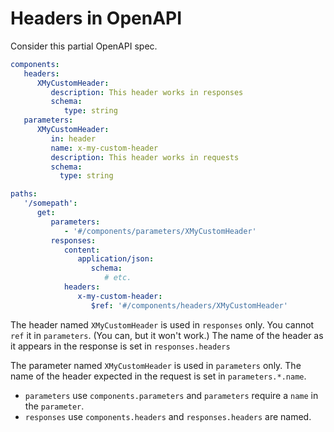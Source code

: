 # Headers in OpenAPI

Consider this partial OpenAPI spec.

```yaml
components:
   headers:
      XMyCustomHeader:
         description: This header works in responses
         schema:
            type: string
   parameters:
      XMyCustomHeader:
         in: header
         name: x-my-custom-header
         description: This header works in requests
         schema:
           type: string

paths:
   '/somepath':
      get:
         parameters:
            - '#/components/parameters/XMyCustomHeader'
         responses:
            content:
               application/json:
                  schema:
                     # etc.
            headers:
               x-my-custom-header:
                  $ref: '#/components/headers/XMyCustomHeader'
```

The header named `XMyCustomHeader` is used in `responses` only. You cannot `ref` it in `parameters`. (You can, but it won't work.) The name of the header as it appears in the response is set in `responses.headers`

The parameter named `XMyCustomHeader` is used in `parameters` only. The name of the header expected in the request is set in `parameters.*.name`.

- `parameters` use `components.parameters` and `parameters` require a `name` in the `parameter`.
- `responses` use `components.headers` and `responses.headers` are named.
